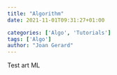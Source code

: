 ```yaml
---
title: "Algorithm"
date: 2021-11-01T09:31:27+01:00

categories: ['Algo', 'Tutorials']
tags: ['Algo']
author: "Joan Gerard"
---
```

Test art ML
